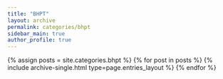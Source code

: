 ```yaml
---
title: "BHPT"
layout: archive
permalink: categories/bhpt
sidebar_main: true
author_profile: true
---
```


{% assign posts = site.categories.bhpt %}
{% for post in posts %} {% include archive-single.html type=page.entries_layout %} {% endfor %}